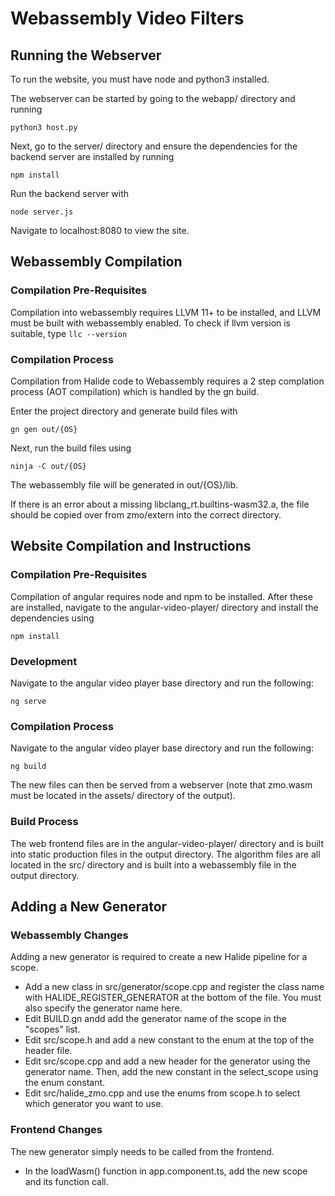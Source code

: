 # Webassembly Video Filters

## Running the Webserver
To run the website, you must have node and python3 installed. 

The webserver can be started by going to the webapp/ directory and running
```
python3 host.py
```

Next, go to the server/ directory and ensure the dependencies for the backend server are installed by running
```
npm install
```
Run the backend server with
```
node server.js
```

Navigate to localhost:8080 to view the site.

## Webassembly Compilation
### Compilation Pre-Requisites
Compilation into webassembly requires LLVM 11+ to be installed, and LLVM must be built with webassembly enabled.
To check if llvm version is suitable, type `llc --version`

### Compilation Process
Compilation from Halide code to Webassembly requires a 2 step complation process (AOT compilation) which is handled by the gn build.

Enter the project directory and generate build files with
```
gn gen out/{OS}
```

Next, run the build files using
```
ninja -C out/{OS}
```

The webassembly file will be generated in out/{OS}/lib.

If there is an error about a missing libclang\_rt.builtins-wasm32.a, the file should be copied over from zmo/extern into the correct directory.

## Website Compilation and Instructions
### Compilation Pre-Requisites
Compilation of angular requires node and npm to be installed.
After these are installed, navigate to the angular-video-player/ directory and install the dependencies using
```
npm install
```

### Development
Navigate to the angular video player base directory and run the following:
```
ng serve
```

### Compilation Process
Navigate to the angular video player base directory and run the following:
```
ng build
```
The new files can then be served from a webserver (note that zmo.wasm must be located in the assets/ directory of the output).

### Build Process
The web frontend files are in the angular-video-player/ directory and is built into static production files in the output directory. 
The algorithm files are all located in the src/ directory and is built into a webassembly file in the output directory. 

## Adding a New Generator
### Webassembly Changes
Adding a new generator is required to create a new Halide pipeline for a scope.
* Add a new class in src/generator/scope.cpp and register the class name with HALIDE\_REGISTER\_GENERATOR at the bottom of the file. You must also specify the generator name here.
* Edit BUILD.gn andd add the generator name of the scope in the "scopes" list.
* Edit src/scope.h and add a new constant to the enum at the top of the header file.
* Edit src/scope.cpp and add a new header for the generator using the generator name. Then, add the new constant in the select\_scope using the enum constant.
* Edit src/halide_zmo.cpp and use the enums from scope.h to select which generator you want to use.

### Frontend Changes
The new generator simply needs to be called from the frontend.
* In the loadWasm() function in app.component.ts, add the new scope and its function call.

